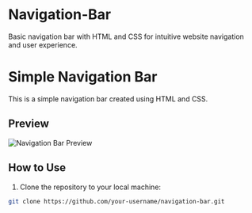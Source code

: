 # Navigation-Bar
Basic navigation bar with HTML and CSS for intuitive website navigation and user experience.
# Simple Navigation Bar

This is a simple navigation bar created using HTML and CSS.

## Preview

![Navigation Bar Preview](navigation_bar.gif)

## How to Use

1. Clone the repository to your local machine:

```bash
git clone https://github.com/your-username/navigation-bar.git
